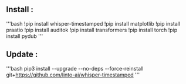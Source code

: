 ## Install :
'''bash 
!pip install whisper-timestamped
!pip install matplotlib
!pip install praatio
!pip install auditok
!pip install transformers
!pip install torch
!pip install pydub
'''


## Update : 
'''bash
pip3 install --upgrade --no-deps --force-reinstall git+https://github.com/linto-ai/whisper-timestamped
'''